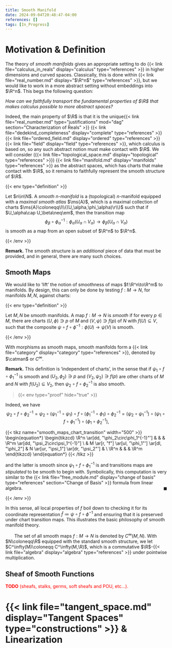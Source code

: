 ```yaml
---
title: Smooth Manifold
date: 2024-09-04T20:48:47-04:00
references: []
tags: [In_Progress]
---
```


# Motivation & Definition

The theory of *smooth manifolds* gives an appropriate setting to do {{< link file="calculus_in_reals" display="calculus" type="references" >}} in higher dimensions and curved spaces. Classically, this is done within {{< link file="real_number.md" display="$\R^n$" type="references" >}}, but we would like to work in a more abstract setting without embeddings into $\R^n$. This begs the following question:

<div class="space"></div>
<div class="center">
    <i>How can we faithfully transport the fundamental properties of $\R$ that makes calculus possible to more abstract spaces?</i>
</div>
<div class="space"></div>

Indeed, the main property of $\R$ is that it is the unique{{< link file="real_number.md" type="justifications" mod="dag" section="Characterization of Reals" >}} {{< link file="dedekind_completeness" display="complete" type="references" >}} {{< link file="ordered_field.md" display="ordered" type="references" >}} {{< link file="field" display="field" type="references" >}}, which calculus is based on, so any such abstract notion must make contact with $\R$. We will consider ({{< link file="topological_space.md" display="topological" type="references" >}}) {{< link file="manifold.md" display="manifolds" type="references" >}} as the abstract spaces, which has charts that make contact with $\R$, so it remains to faithfully represent the smooth structure of $\R$.

{{< env type="definition" >}}

Let $n\in\N$. A *smooth $n$-manifold* is a (topological) $n$-manifold equipped with a *maximal smooth atlas* $\ms{A}$, which is a maximal collection of charts $\ms{A}\coloneqq\l\\{(U_\alpha,\phi_\alpha)\r\\}$ such that if $U_\alpha\cap U_\beta\neq\em$, then the transition map
$$\begin{equation}
    \phi_\beta\circ\phi_\alpha^{-1}:\phi_\alpha(U_\alpha\cap V_\alpha)\to\phi_\beta(U_\alpha\cap V_\alpha)
\end{equation}$$
is smooth as a map from an open subset of $\R^n$ to $\R^n$.

{{< /env >}}

**Remark.** The smooth structure is an *additional* piece of data that must be provided, and in general, there are many such choices.

<div class="space"></div>

## Smooth Maps

We would like to ‘lift’ the notion of smoothness of maps $f:\R^n\to\R^m$ to manifolds. By design, this can only be done by testing $f:M\to N$, for manifolds $M,N$, against charts:

{{< env type="definition" >}}

Let $M,N$ be smooth manifolds. A map $f:M\to N$ is *smooth* if for every $p\in M$, there are charts $(U,\phi)\ni p$ of $M$ and $(V,\psi)\ni f(p)$ of $N$ with $f(U)\subseteq V$, such that the composite $\psi\circ f\circ\phi^{-1}:\phi(U)\to\psi(V)$ is smooth.

{{< /env >}}

With morphisms as smooth maps, smooth manifolds form a {{< link file="category" display="category" type="references" >}}, denoted by $\catman$ or $C^\infty$.

<div class="space"></div>

**Remark.** This definition is ‘independent of charts’, in the sense that if $\psi_1\circ f\circ\phi_1^{-1}$ is smooth and $(U_2,\phi_2)\ni p$ and $(V_2,\psi_2)\ni f(p)$ are other charts of $M$ and $N$ with $f(U_2)\subseteq V_2$, then $\psi_2\circ f\circ\phi_2^{-1}$ is also smooth.

>{{< env type="proof" hide="true" >}}

Indeed, we have
$$\begin{equation}
    \psi_2\circ f\circ\phi_2^{-1}=\psi_2\circ(\psi_1^{-1}\circ\psi_1)\circ f\circ(\phi_1^{-1}\circ\phi_1)\circ\phi_2^{-1}=(\psi_2\circ\psi_1^{-1})\circ(\psi_1\circ f\circ\phi_1^{-1})\circ(\phi_1\circ\phi_2^{-1}),
\end{equation}$$

{{< tikz name="smooth_maps_chart_transition" width="500" >}}
\begin{equation*}
    \begin{tikzcd}
        \R^n \ar[dd, "\phi_2\circ\phi_1^{-1}"'] & & & \R^m \ar[dd, "\psi_2\circ\psi_1^{-1}"] \\
        & M \ar[r, "f"] \ar[ul, "\phi_1"'] \ar[dl, "\phi_2"] & N \ar[ur, "\psi_1"] \ar[dr, "\psi_2"'] & \\
        \R^n & & & \R^m
    \end{tikzcd}
\end{equation*}
{{< /tikz >}}

and the latter is smooth since $\psi_1\circ f\circ\phi_1^{-1}$ is and transitions maps are *stipulated* to be smooth to begin with. Symbolically, this computation is very similar to the {{< link file="free_module.md" display="change of basis" type="references" section="Change of Basis" >}} formula from linear algebra.<span style="float:right;">$\blacksquare$</span>

{{< /env >}}

In this sense, all local properties of $f$ boil down to checking it for its coordinate representation $\hat{f}\coloneqq\psi\circ f\circ\phi^{-1}$ and ensuring that it is preserved under chart transition maps. This illustrates the basic philosophy of smooth manifold theory.

<div class="space"></div>

&emsp;&emsp;The set of all smooth maps $f:M\to N$ is denoted by $C^\infty(M,N)$. With $N\coloneqq\R$ equipped with the standard smooth structure, we let $C^\infty(M)\coloneqq C^\infty(M,\R)$, which is a commutative $\R$-{{< link file="algebra" display="algebra" type="references" >}} under pointwise multiplication.

<div class="space"></div>

## Sheaf of Smooth Functions

<span style="color:red">**TODO** (sheafs, stalks, germs, soft sheafs and POU, etc...).</span>

# {{< link file="tangent_space.md" display="Tangent Spaces" type="constructions" >}} & Linearization
